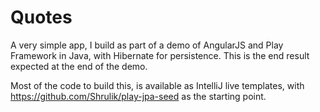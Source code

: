 Quotes
=============

A very simple app, I build as part of a demo of AngularJS and Play Framework in Java, with Hibernate for persistence.
This is the end result expected at the end of the demo.

Most of the code to build this, is available as IntelliJ live templates,
with https://github.com/Shrulik/play-jpa-seed as the starting point.

